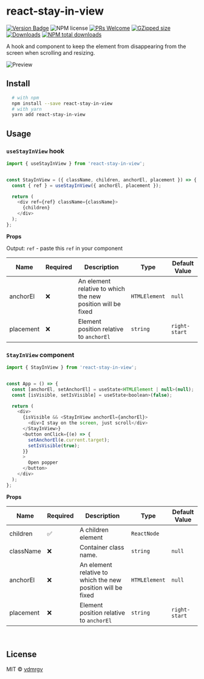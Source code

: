 # react-stay-in-view

[![Version Badge][npm-version-svg]][package-url]
![NPM license](https://img.shields.io/npm/l/react-stay-in-view.svg?style=flat)
[![PRs Welcome](https://badgen.net/badge/PRs/welcome/orange)](http://makeapullrequest.com)
[![GZipped size][npm-minzip-svg]][bundlephobia-url]
[![Downloads][downloads-image]][downloads-url]
[![NPM total downloads](https://img.shields.io/npm/dt/react-stay-in-view.svg?style=flat)](https://npmcharts.com/compare/react-stay-in-view?minimal=true)

A hook and component to keep the element from disappearing from the screen when scrolling and resizing.

![Preview](https://media.giphy.com/media/DjgYZk5NFdIAAK6xNv/giphy.gif)


## Install

```bash
  # with npm
  npm install --save react-stay-in-view
  # with yarn
  yarn add react-stay-in-view
```

## Usage

### `useStayInView` hook

```js
import { useStayInView } from 'react-stay-in-view';


const StayInView = ({ className, children, anchorEl, placement }) => {
  const { ref } = useStayInView({ anchorEl, placement });

  return (
    <div ref={ref} className={className}>
      {children}
    </div>
  );
};
```

**Props**

Output: `ref` - paste this `ref` in your component

| Name            | Required | Description                                                                                                                                                                                      | Type             | Default Value |
| --------------- | -------- | -------------------------------------------------------------- | ---------------- | ------------- |
| anchorEl        | ❌       | An element relative to which the new position will be fixed    | `HTMLElement`    | `null`        |
| placement       | ❌       | Element position relative to `anchorEl`                        | `string`           | `right-start` |


### `StayInView` component

```js
import { StayInView } from 'react-stay-in-view';


const App = () => {
  const [anchorEl, setAnchorEl] = useState<HTMLElement | null>(null);
  const [isVisible, setIsVisible] = useState<boolean>(false);

  return (
    <div>
      {isVisible && <StayInView anchorEl={anchorEl}>
        <div>I stay on the screen, just scroll</div>
      </StayInView>}
      <button onClick={(e) => {
        setAnchorEl(e.current.target);
        setIsVisible(true);
      }}
      >
        Open popper
      </button>
    </div>
  );
};
```

**Props**

| Name            | Required | Description                                                                                                                                                                                      | Type             | Default Value |
| --------------- | -------- | -------------------------------------------------------------- | ---------------- | ------------- |
| children        | ✅       | A children element                                             | `ReactNode`      |               |
| className       | ❌       | Container class name.                                          | `string`         | `null`        |
| anchorEl        | ❌       | An element relative to which the new position will be fixed    | `HTMLElement`    | `null`        |
| placement       | ❌       | Element position relative to `anchorEl`                        | `string`         | `right-start` |

<br />

## License

MIT © [vdmrgv](https://github.com/vdmrgv)

[package-url]: https://npmjs.org/package/react-stay-in-view
[npm-version-svg]: https://img.shields.io/npm/v/react-stay-in-view.svg
[npm-minzip-svg]: https://img.shields.io/bundlephobia/minzip/react-stay-in-view.svg
[bundlephobia-url]: https://bundlephobia.com/result?p=react-stay-in-view
[license-image]: http://img.shields.io/npm/l/react-stay-in-view.svg
[license-url]: LICENSE
[downloads-image]: http://img.shields.io/npm/dm/react-stay-in-view.svg
[downloads-url]: http://npm-stat.com/charts.html?package=react-stay-in-view

